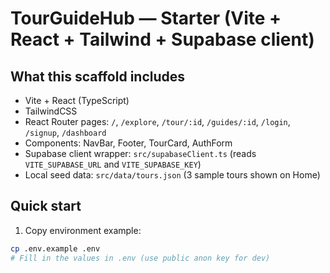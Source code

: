# TourGuideHub — Starter (Vite + React + Tailwind + Supabase client)

## What this scaffold includes
- Vite + React (TypeScript)
- TailwindCSS
- React Router pages: `/`, `/explore`, `/tour/:id`, `/guides/:id`, `/login`, `/signup`, `/dashboard`
- Components: NavBar, Footer, TourCard, AuthForm
- Supabase client wrapper: `src/supabaseClient.ts` (reads `VITE_SUPABASE_URL` and `VITE_SUPABASE_KEY`)
- Local seed data: `src/data/tours.json` (3 sample tours shown on Home)

## Quick start

1. Copy environment example:
```bash
cp .env.example .env
# Fill in the values in .env (use public anon key for dev)
